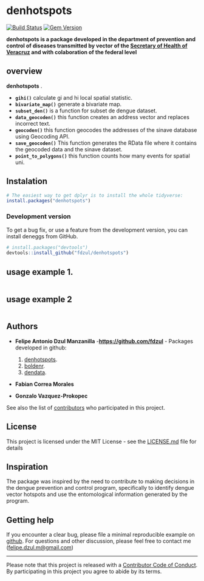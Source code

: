# **denhotspots**

[![Build Status](https://travis-ci.org/pages-themes/cayman.svg?branch=master)](https://travis-ci.org/pages-themes/cayman) [![Gem Version](https://badge.fury.io/rb/jekyll-theme-cayman.svg)](https://badge.fury.io/rb/jekyll-theme-cayman)

**denhotspots is a package developed in the department of prevention and control of diseases transmitted by vector of the [Secretary of Health of Veracruz](https://www.ssaver.gob.mx/) and with colaboration of the federal level**


## **overview**

**denhotspots** . 

  - **`gihi()`** calculate gi and hi local spatial statistic.
  - **`bivariate_map()`** generate a bivariate map.
  - **`subset_den()`** is a function for subset de dengue dataset.
  - **`data_geocoden()`** this function creates an address vector and replaces incorrect text.
  - **`geocoden()`** this function geocodes the addresses of the sinave database using Geocoding API.
  - **`save_geocoden()`** This function generates the RData file where it contains the geocoded data and the sinave dataset.
  - **`point_to_polygons()`** this function counts how many events for spatial uni.

## Instalation

``` r
# The easiest way to get dplyr is to install the whole tidyverse:
install.packages("denhotspots")
```

### Development version

To get a bug fix, or use a feature from the development version, you can
install deneggs from GitHub.

``` r
# install.packages("devtools")
devtools::install_github("fdzul/denhotspots")
``` 

## usage example 1.
``` r

``` 

## usage example 2
``` r

``` 

## Authors

* **Felipe Antonio Dzul Manzanilla** -**https://github.com/fdzul** - Packages developed in github:

  1) [denhotspots](https://github.com/fdzul/denhotspots). 
  2) [boldenr](https://github.com/fdzul/boldenr). 
  3) [dendata](https://github.com/fdzul/dendata).

* **Fabian Correa Morales**
* **Gonzalo Vazquez-Prokopec**




See also the list of [contributors](https://github.com/fdzul/denhotspots/contributors) who participated in this project.

## License

This project is licensed under the MIT License - see the [LICENSE.md](LICENSE.md) file for details


## Inspiration

The package was inspired by the need to contribute to making decisions in the dengue prevention and control program, specifically to identify dengue vector hotspots and use the entomological information generated by the program.

## Getting help

If you encounter a clear bug, please file a minimal reproducible example
on [github](https://github.com/fdzul/deneggs/issues). For questions
and other discussion, please feel free to contact me (felipe.dzul.m@gmail.com)

-----

Please note that this project is released with a [Contributor Code of
Conduct](https://dplyr.tidyverse.org/CODE_OF_CONDUCT). By participating
in this project you agree to abide by its terms.
